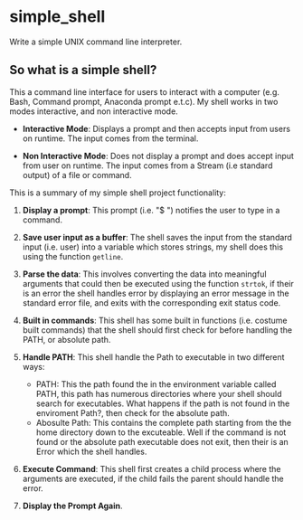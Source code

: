 # simple_shell
Write a simple UNIX command line interpreter.

## So what is a simple shell?
This a command line interface for users to interact with a computer (e.g. Bash, Command prompt, Anaconda prompt e.t.c). My shell works in two modes interactive, and non interactive mode.

- **Interactive Mode**: Displays a prompt and then accepts input from users on runtime. The input comes from the terminal.

- **Non Interactive Mode**: Does not display a prompt and does accept input from user on runtime. The input comes from a Stream (i.e standard output) of a file or command.

This is a summary of my simple shell project functionality:

1. **Display a prompt**: This prompt (i.e. "$ ") notifies the user to type in a command.

2. **Save user input as a buffer**: The shell saves the input from the standard input (i.e. user) into a variable which stores strings, my shell does this using the function `getline`.

3. **Parse the data**: This involves converting the data into meaningful arguments that could then be executed using the function `strtok`, if their is an error the shell handles error by displaying an error message in the standard error file, and exits with the corresponding exit status code.

4. **Built in commands**: This shell has some built in functions (i.e. costume built commands) that the shell should first check for before handling the PATH, or absolute path.

5. **Handle PATH**: This shell handle the Path to executable in two different ways:
   - PATH: This the path found the in the environment variable called PATH, this path has numerous directories where your shell should search for executables. What happens if the path is not found in the enviroment Path?, then check for the absolute path.
   - Abosulte Path: This contains the complete path starting from the the home directory down to the excuteable.
Well if the command is not found or the absolute path executable does not exit, then their is an Error which the shell handles.

6. **Execute Command**: This shell first creates a child process where the arguments are executed, if the child fails the parent should handle the error.
7. **Display the Prompt Again**.
